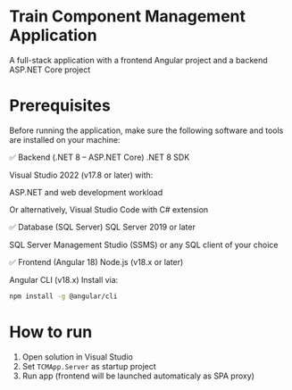 # Train Component Management Application
A full-stack application with a frontend Angular project and a backend ASP.NET Core project

# Prerequisites
Before running the application, make sure the following software and tools are installed on your machine:

✅ Backend (.NET 8 – ASP.NET Core)
.NET 8 SDK

Visual Studio 2022 (v17.8 or later) with:

ASP.NET and web development workload

Or alternatively, Visual Studio Code with C# extension

✅ Database (SQL Server)
SQL Server 2019 or later

SQL Server Management Studio (SSMS) or any SQL client of your choice

✅ Frontend (Angular 18)
Node.js (v18.x or later)

Angular CLI (v18.x)
Install via:

```bash
npm install -g @angular/cli
```

# How to run
1. Open solution in Visual Studio
2. Set `TCMApp.Server` as startup project
3. Run app (frontend will be launched automaticaly as SPA proxy)

